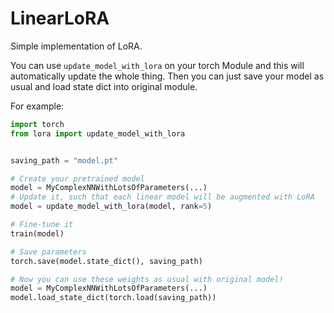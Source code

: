 # LinearLoRA
Simple implementation of LoRA.

You can use `update_model_with_lora` on your torch Module and this will automatically update the whole thing. Then you can just save your model as usual and load state dict into original module.

For example:
```python
import torch
from lora import update_model_with_lora


saving_path = "model.pt"

# Create your pretrained model
model = MyComplexNNWithLotsOfParameters(...)
# Update it, such that each linear model will be augmented with LoRA
model = update_model_with_lora(model, rank=5)

# Fine-tune it
train(model)

# Save parameters
torch.save(model.state_dict(), saving_path)

# Now you can use these weights as usual with original model!
model = MyComplexNNWithLotsOfParameters(...)
model.load_state_dict(torch.load(saving_path))
```
